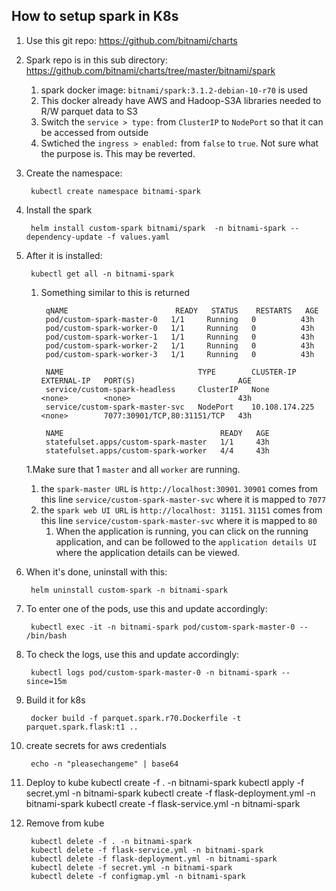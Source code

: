 ## How to setup spark in K8s 

1. Use this git repo: https://github.com/bitnami/charts
1. Spark repo is in this sub directory: https://github.com/bitnami/charts/tree/master/bitnami/spark
    1. spark docker image: `bitnami/spark:3.1.2-debian-10-r70` is used
    1. This docker already have AWS and Hadoop-S3A libraries needed to R/W parquet data to S3
    1. Switch the `service > type:` from `ClusterIP` to `NodePort` so that it can be accessed from outside
    1. Swtiched the `ingress > enabled:` from `false` to `true`. Not sure what the purpose is. This may be reverted.
    
1. Create the namespace: 

        kubectl create namespace bitnami-spark
1. Install the spark 
        
        helm install custom-spark bitnami/spark  -n bitnami-spark --dependency-update -f values.yaml
1. After it is installed:

        kubectl get all -n bitnami-spark
    1. Something similar to this is returned
            
            qNAME                        READY   STATUS    RESTARTS   AGE
            pod/custom-spark-master-0   1/1     Running   0          43h
            pod/custom-spark-worker-0   1/1     Running   0          43h
            pod/custom-spark-worker-1   1/1     Running   0          43h
            pod/custom-spark-worker-2   1/1     Running   0          43h
            pod/custom-spark-worker-3   1/1     Running   0          43h
            
            NAME                              TYPE        CLUSTER-IP       EXTERNAL-IP   PORT(S)                       AGE
            service/custom-spark-headless     ClusterIP   None             <none>        <none>                        43h
            service/custom-spark-master-svc   NodePort    10.108.174.225   <none>        7077:30901/TCP,80:31151/TCP   43h
            
            NAME                                   READY   AGE
            statefulset.apps/custom-spark-master   1/1     43h
            statefulset.apps/custom-spark-worker   4/4     43h
    1.Make sure that 1 `master` and all `worker` are running. 
    1. the `spark-master URL` is `http://localhost:30901`. `30901` comes from this line `service/custom-spark-master-svc` where it is mapped to `7077`
    1. the `spark web UI URL` is `http://localhost: 31151`. `31151` comes from this line `service/custom-spark-master-svc` where it is mapped to `80`
        1. When the application is running, you can click on the running application, and can be followed to the `application details UI` where the application details can be viewed.
1. When it's done, uninstall with this:

        helm uninstall custom-spark -n bitnami-spark
1. To enter one of the pods, use this and update accordingly:
    
        kubectl exec -it -n bitnami-spark pod/custom-spark-master-0 -- /bin/bash 
1. To check the logs, use this and update accordingly:

        kubectl logs pod/custom-spark-master-0 -n bitnami-spark --since=15m
1. Build it for k8s

        docker build -f parquet.spark.r70.Dockerfile -t parquet.spark.flask:t1 ..
1. create secrets for aws credentials

        echo -n "pleasechangeme" | base64
1. Deploy to kube
        kubectl create -f . -n bitnami-spark
        kubectl apply -f secret.yml -n bitnami-spark
        kubectl create -f flask-deployment.yml -n bitnami-spark
        kubectl create -f flask-service.yml -n bitnami-spark
1. Remove from kube

        kubectl delete -f . -n bitnami-spark
        kubectl delete -f flask-service.yml -n bitnami-spark
        kubectl delete -f flask-deployment.yml -n bitnami-spark
        kubectl delete -f secret.yml -n bitnami-spark
        kubectl delete -f configmap.yml -n bitnami-spark

